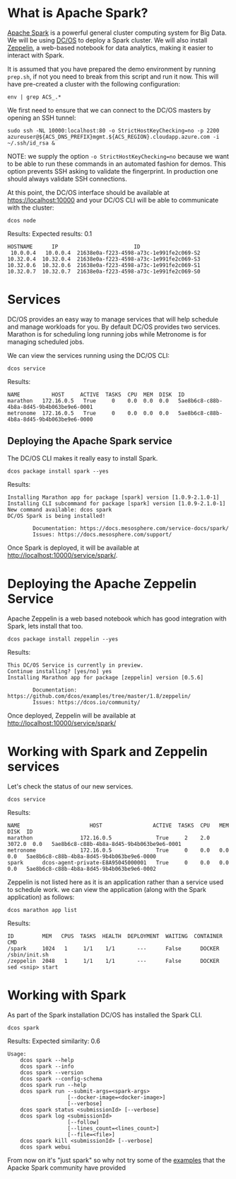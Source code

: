# What is Apache Spark?

[Apache Spark](https://spark.apache.org/) is a powerful general cluster
computing system for Big Data. We will be
using [DC/OS](https://dcos.io/) to deploy a Spark cluster. We will
also install [Zeppelin](https://zeppelin.apache.org/), a web-based
notebook for data analytics, making it easier to interact with Spark.

It is assumed that you have prepared the demo environment by running
`prep.sh`, if not you need to break from this script and run it
now. This will have pre-created a cluster with the following
configuration:

```
env | grep ACS_.*
```

We first need to ensure that we can connect to the DC/OS masters by
opening an SSH tunnel:

```
sudo ssh -NL 10000:localhost:80 -o StrictHostKeyChecking=no -p 2200 azureuser@${ACS_DNS_PREFIX}mgmt.${ACS_REGION}.cloudapp.azure.com -i ~/.ssh/id_rsa &
```

NOTE: we supply the option `-o StrictHostKeyChecking=no` because we
want to be able to run these commands in an automated fashion for
demos. This option prevents SSH asking to validate the fingerprint. In
production one should always validate SSH connections.

At this point, the DC/OS interface should be available
at [https://localhost:10000](https://localhost:10000) and your DC/OS CLI will be
able to communicate with the cluster:

```
dcos node
```

Results:  Expected results: 0.1

```
HOSTNAME      IP                        ID
 10.0.0.4   10.0.0.4  21638e0a-f223-4598-a73c-1e991fe2c069-S2
10.32.0.4  10.32.0.4  21638e0a-f223-4598-a73c-1e991fe2c069-S3
10.32.0.6  10.32.0.6  21638e0a-f223-4598-a73c-1e991fe2c069-S1
10.32.0.7  10.32.0.7  21638e0a-f223-4598-a73c-1e991fe2c069-S0
```

# Services

DC/OS provides an easy way to manage services that will help schedule
and manage workloads for you. By default DC/OS provides two
services. Marathon is for scheduling long running jobs while Metronome
is for managing scheduled jobs.

We can view the services running using the DC/OS CLI:

```
dcos service
```

Results:

```
NAME          HOST     ACTIVE  TASKS  CPU  MEM  DISK  ID
marathon   172.16.0.5   True     0    0.0  0.0  0.0   5ae8b6c8-c88b-4b8a-8d45-9b4b063be9e6-0001
metronome  172.16.0.5   True     0    0.0  0.0  0.0   5ae8b6c8-c88b-4b8a-8d45-9b4b063be9e6-0000
```

## Deploying the Apache Spark service

The DC/OS CLI makes it really easy to install Spark.

```
dcos package install spark --yes
```

Results:

```
Installing Marathon app for package [spark] version [1.0.9-2.1.0-1]
Installing CLI subcommand for package [spark] version [1.0.9-2.1.0-1]
New command available: dcos spark
DC/OS Spark is being installed!

        Documentation: https://docs.mesosphere.com/service-docs/spark/
        Issues: https://docs.mesosphere.com/support/
```

Once Spark is deployed, it will be available
at [http://localhost:10000/service/spark/](http://localhost:10000/service/spark/).

# Deploying the Apache Zeppelin Service

Apache Zeppelin is a web based notebook which has good integration
with Spark, lets install that too.

```
dcos package install zeppelin --yes
```

Results:

```
This DC/OS Service is currently in preview.
Continue installing? [yes/no] yes
Installing Marathon app for package [zeppelin] version [0.5.6]

        Documentation: https://github.com/dcos/examples/tree/master/1.8/zeppelin/
	    Issues: https://dcos.io/community/				
```

Once deployed, Zeppelin will be available
at [http://localhost:10000/service/spark/](http://localhost:10000/service/spark/)

# Working with Spark and Zeppelin services

Let's check the status of our new services.

```
dcos service
```

Results:

```
NAME                      HOST                ACTIVE  TASKS  CPU   MEM    DISK  ID
marathon               172.16.0.5              True     2    2.0  3072.0  0.0   5ae8b6c8-c88b-4b8a-8d45-9b4b063be9e6-0001
metronome              172.16.0.5              True     0    0.0   0.0    0.0   5ae8b6c8-c88b-4b8a-8d45-9b4b063be9e6-0000
spark      dcos-agent-private-E8A95045000001   True     0    0.0   0.0    0.0   5ae8b6c8-c88b-4b8a-8d45-9b4b063be9e6-0002
```

Zeppelin is not listed here as it is an application rather than a
service used to schedule work. we can view the application (along with the Spark application) as follows:

```
dcos marathon app list
```

Results:

```
ID         MEM   CPUS  TASKS  HEALTH  DEPLOYMENT  WAITING  CONTAINER  CMD                                                                                                                                                                                                                                                   
/spark     1024   1     1/1    1/1       ---      False      DOCKER   /sbin/init.sh                                                                                                                                                                                                                                         
/zeppelin  2048   1     1/1    1/1       ---      False      DOCKER   sed <snip> start
```

# Working with Spark

As part of the Spark installation DC/OS has installed the Spark CLI.

```
dcos spark 
```

Results: Expected similarity: 0.6

```
Usage:
    dcos spark --help
    dcos spark --info
    dcos spark --version
    dcos spark --config-schema
    dcos spark run --help
    dcos spark run --submit-args=<spark-args>
                   [--docker-image=<docker-image>]
                   [--verbose]
    dcos spark status <submissionId> [--verbose]
    dcos spark log <submissionId>
                   [--follow]
                   [--lines_count=<lines_count>]
                   [--file=<file>]
    dcos spark kill <submissionId> [--verbose]
    dcos spark webui																																   
```

From now on it's "just spark" so why not try some of
the [examples](http://spark.apache.org/examples.html) that the Apacke
Spark community have provided
